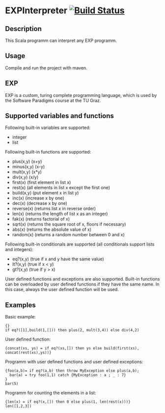 # EXPInterpreter [![Build Status](https://travis-ci.org/SoftwareParadigms15/EXPInterpreter.svg?branch=master)](https://travis-ci.org/SoftwareParadigms15/EXPInterpreter)

## Description
This Scala programm can interpret any EXP programm.

## Usage
Compile and run the project with maven.

## EXP
EXP is a custom, turing complete programming language, which is used by the Software Paradigms course at the TU Graz. 
## Supported variables and functions
Following built-in variables are supported:
 - integer
 - list
 
Following built-in functions are supported:
 - plus(x,y)      (x+y)
 - minus(x,y)     (x-y)
 - mult(x,y)      (x*y)
 - div(x,y)       (x/y)
 - first(x)       (first element in list x)
 - rest(x)        (all elements in list x except the first one)
 - build(x,y)     (put element x in list y)
 - inc(x)         (increase x by one)
 - dec(x)         (decrease x by one)
 - reverse(x)     (returns list x in reverse order)
 - len(x)         (returns the length of list x as an integer)
 - fak(x)         (returns factorial of x)
 - sqrt(x)        (returns the square root of x, floors if necessary)
 - abs(x)         (returns the absolute value of x)
 - random(x)       (returns a random number between 0 and x)

Following built-in conditionals are supported (all conditionals support lists and integers):
 - eq?(x,y)       (true if x and y have the same value)
 - lt?(x,y)       (true if x < y)
 - gt?(x,y)       (true if y > x)
 
User defined functions and exceptions are also supported. Built-in functions can be overloaded by user defined functions if they have the same name. In this case, always the user defined function will be used.

## Examples

Basic example:

```
{}
if eq?([1],build(1,[])) then plus(2, mult(3,4)) else div(4,2)
```

User defined function:

```
{concat(xs, ys) = if eq?(xs,[]) then ys else build(first(xs), concat(rest(xs),ys))}
```

Programm with user defined functions and user defined exceptions:

```
{foo(a,b)= if eq?(a,b) then throw MyException else plus(a,b);
  bar(a) = try foo(1,1) catch {MyException : a ; _ : 7}
}
bar(5)
```
Programm for counting the elements in a list:
```
{len(x) = if eq?(x,[]) then 0 else plus(1, len(rest(x)))}
len([1,2,3])
```

